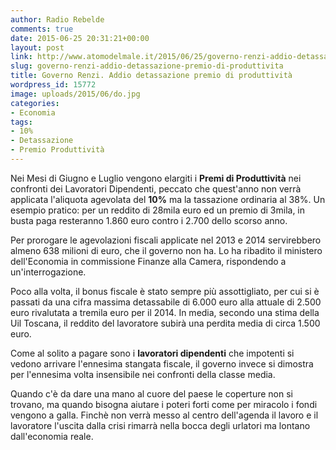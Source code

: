 ```yaml
---
author: Radio Rebelde
comments: true
date: 2015-06-25 20:31:21+00:00
layout: post
link: http://www.atomodelmale.it/2015/06/25/governo-renzi-addio-detassazione-premio-di-produttivita/
slug: governo-renzi-addio-detassazione-premio-di-produttivita
title: Governo Renzi. Addio detassazione premio di produttività
wordpress_id: 15772
image: uploads/2015/06/do.jpg
categories:
- Economia
tags:
- 10%
- Detassazione
- Premio Produttività
---
```


Nei Mesi di Giugno e Luglio vengono elargiti i **Premi di Produttività** nei confronti dei Lavoratori Dipendenti, peccato che quest'anno non verrà applicata l'aliquota agevolata del **10%** ma la tassazione ordinaria al 38%. Un esempio pratico: per un reddito di 28mila euro ed un premio di 3mila, in busta paga resteranno 1.860 euro contro i 2.700 dello scorso anno.

Per prorogare le agevolazioni fiscali applicate nel 2013 e 2014 servirebbero almeno 638 milioni di euro, che il governo non ha. Lo ha ribadito il ministero dell'Economia in commissione Finanze alla Camera, rispondendo a un'interrogazione.

Poco alla volta, il bonus fiscale è stato sempre più assottigliato, per cui si è passati da una cifra massima detassabile di 6.000 euro alla attuale di 2.500 euro rivalutata a tremila euro per il 2014. In media, secondo una stima della Uil Toscana, il reddito del lavoratore subirà una perdita media di circa 1.500 euro.

Come al solito a pagare sono i **lavoratori dipendenti** che impotenti si vedono arrivare l'ennesima stangata fiscale, il governo invece si dimostra per l'ennesima volta insensibile nei confronti della classe media.

Quando c'è da dare una mano al cuore del paese le coperture non si trovano, ma quando bisogna aiutare i poteri forti come per miracolo i fondi vengono a galla. Finchè non verrà messo al centro dell'agenda il lavoro e il lavoratore l'uscita dalla crisi rimarrà nella bocca degli urlatori ma lontano dall'economia reale.
